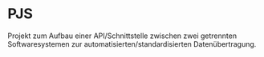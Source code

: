 # PJS

Projekt zum Aufbau einer API/Schnittstelle zwischen zwei getrennten Softwaresystemen zur automatisierten/standardisierten Datenübertragung.
